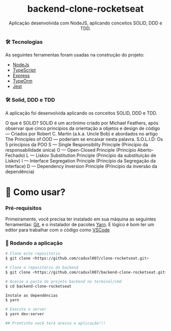 <h1 align="center">backend-clone-rocketseat</h1>
<p align="center">Aplicação desenvolvida com NodeJS, aplicando conceitos SOLID, DDD e TDD.</p>


### 🛠 Tecnologias

As seguintes ferramentas foram usadas na construção do projeto:

- [NodeJs](https://nodejs.org/en/)
- [TypeScript](https://www.typescriptlang.org/)
- [Express](https://expressjs.com/pt-br/)
- [TypeOrm](https://typeorm.io/#/)
- [Jest](https://jestjs.io/)


### 🛠 Solid, DDD e TDD

A aplicação foi desenvolvida aplicando os conceitos SOLID, DDD e TDD.

O que é SOLID?
SOLID é um acrônimo criado por Michael Feathers, após observar que cinco princípios da orientação a objetos e design de código — Criados por Robert C. Martin (a.k.a. Uncle Bob) e abordados no artigo The Principles of OOD — poderiam se encaixar nesta palavra.
S.O.L.I.D: Os 5 princípios da POO
S — Single Responsiblity Principle (Princípio da responsabilidade única)
O — Open-Closed Principle (Princípio Aberto-Fechado)
L — Liskov Substitution Principle (Princípio da substituição de Liskov)
I — Interface Segregation Principle (Princípio da Segregação da Interface)
D — Dependency Inversion Principle (Princípio da inversão da dependência)

<h1>📱 Como usar?</h1>

### Pré-requisitos

Primeiramente, você precisa ter instalado em sua máquina as seguintes ferramentas:
[Git](https://git-scm.com), e o instalador de pacotes [Yarn](https://yarnpkg.com/). 
E lógico é bom ter um editor para trabalhar com o código como [VSCode](https://code.visualstudio.com/)

### 🎲 Rodando a aplicação

```bash
# Clone este repositório
$ git clone <https://github.com/caduxl007/clone-rocketseat.git>

# Clone o repositório do backend
$ git clone <https://github.com/caduxl007/backend-clone-rocketseat.git>

# Acesse a pasta do projeto backend no terminal/cmd
$ cd backend-clone-rocketseat

Instale as dependências
$ yarn

# Execute o server
$ yarn dev:server

## Prontinho você terá acesso a aplicação!!!
```
